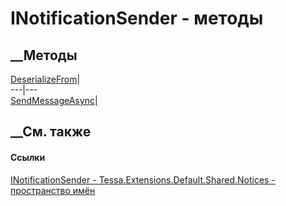 # INotificationSender - методы
##  __Методы
[DeserializeFrom](M_Tessa_Extensions_Default_Shared_Notices_INotificationSender_DeserializeFrom.htm)|  
---|---  
[SendMessageAsync](M_Tessa_Extensions_Default_Shared_Notices_INotificationSender_SendMessageAsync.htm)|  
## __См. также
#### Ссылки
[INotificationSender -
](T_Tessa_Extensions_Default_Shared_Notices_INotificationSender.htm)
[Tessa.Extensions.Default.Shared.Notices - пространство
имён](N_Tessa_Extensions_Default_Shared_Notices.htm)
